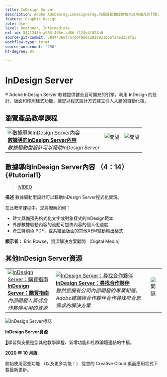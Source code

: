 ```yaml
---
title: InDesign Server
description: Adobe Adobe&reg;InDesign&reg;伺服器軟體提供強大且可擴充的引擎，利用 InDesign 的設計、版面和印刷樣式功能，以程式設計方式建立引人入勝的自動化檔
feature: Graphic Design
role: User
level: Beginner, Intermediate
exl-id: 534124fb-a903-430e-ad56-f124e4f024a0
source-git-commit: 58444368f757ddf9edc292d921bb6f2ae335efa3
workflow-type: tm+mt
source-wordcount: '250'
ht-degree: 0%

---
```


# InDesign Server

® Adobe InDesign Server 軟體提供健全且可擴充的引擎，利用 InDesign 的設計、版面和印刷樣式功能，讓您以程式設計方式建立引人入勝的自動化檔。

## 瀏覽產品教學課程

<table style="table-layout:fixed">
<tr>
 <td>
   <a href="indesignserver.md#tutorial1">
      <img alt="數據導向InDesign Server內容" src="../assets/dataDriven-InDesign-Server-Content.jpg" />
   </a>
    <div>
   <a href="indesignserver.md#tutorial1"><strong>數據導向InDesign Server內容</strong></a>
    </div>
    <em>數據驅動型設計可以藉助InDesign Server</em>
    <br>
  </td>
  <td>
    <img alt="間隔" src="../assets/Whitespacer.png" />
    <div>
    <br>
  </td>
  <td>
    <img alt="間隔" src="../assets/Whitespacer.png" />
    <div>
    <br>
  </td>
</tr>
</table>

## 數據導向InDesign Server內容 （4：14） {#tutorial1}

>[!VIDEO](https://video.tv.adobe.com/v/326901?hidetitle=true)

**描述**
數據驅動型設計可以藉助InDesign Server程式化實現。

在此教學課程中，您將瞭解如何：
* 建立具備預先格式化文字或對象樣式的InDesign範本
* 外部數據驅動內容的流動可加快內容的個人化速度
* 產生特別色 PDF，或系結至版面的其他AEM驅動輸出格式

**顯示者：**
Eric Rowse，資深解決方案顧問 （Digital Media）

## 其他InDesign Server資源

<table>
<tr>
 <td>
   <a href="https://www.adobe.com/products/indesignserver/buying-guide.html">
      <img alt="InDesign Server：購買指南" src="../assets/IDS_Thumbnail.jpg" />
   </a>
    <div>
   <a href="https://www.adobe.com/products/indesignserver/buying-guide.html"><strong>InDesign Server：購買指南</strong></a>
    </div>
    <em>內部開發人員或合作夥伴可用的資源</em>
    <br>
  </td>
  <td>
   <a href="https://www.adobe.com/products/indesignserver/partner.html">
      <img alt="InDesign Server：尋找合作夥伴" src="../assets/IDS_Thumbnail.jpg" />
   </a>
    <div>
   <a href="https://www.adobe.com/products/indesignserver/partner.html"><strong>InDesign Server：尋找合作夥伴</strong></a>
    </div>
    <em>雖然您擁有公司內部開發的專業知識，Adobe建議與合作夥伴合作尋找符合您需求的解決方案</em>
    <br>
  </td>
  <td>
    <img alt="間隔" src="../assets/Whitespacer.png" />
    <div>
    <br>
  </td>
</tr>
</table>

![InDesign Server標誌](../assets/id_server_appicon_96.png)

**InDesign Server資源**

[&#128279;](https://www.adobe.com/products/indesignserver.html)學習與支援是您其他教學課程、新增功能和社群論壇連結的中樞。

**2020 年 10 月版**

開始使用這些功能 （以及更多功能！） 從您的 Creative Cloud 桌面應用程式下載最新更新。
